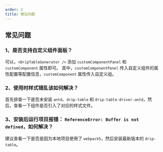 ```yaml
---
order: 2
title: 常见问题
---
```


## 常见问题

### 1、是否支持自定义组件面板？

可以，`<DripTableGenerator />` 添加 `customComponentPanel` 和 `customComponent` 属性即可。
其中，`customComponentPanel` 传入自定义组件的属性配置等配置信息，`customComponent` 属性传入自定义组。

### 2、使用时样式错乱该如何解决？

首先排查一下是否未安装 `antd`、`drip-table` 和 `drip-table-driver-antd`，然后，查看一下组件是否引入了对应的样式文件。

### 3、安装后运行项目报错： `ReferenceError: Buffer is not defined`，如何解决？

建议查看一下是否是因为本地项目使用了 `webpack5`，然后安装最新版本的 `drip-table`。
